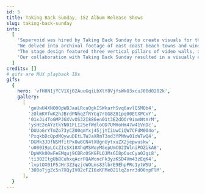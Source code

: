 ```yaml
---
id: 5
title: Taking Back Sunday, 152 Album Release Shows
slug: taking-back-sunday
info:
  [
    'Supervoid was hired by Taking Back Sunday to create visuals for their 152 album release shows in Nashville, Los Angeles, and New York. The band wanted imagery that evoked a sense of homecoming, reflecting their Long Island roots.',
    "We delved into archival footage of east coast beach towns and winding wooded roads, crafting environmental visuals that blended seamlessly with Lighting Designer Lenny Sasso's work. Together, we produced backdrops that ranged from warm and nostalgic to aggressive and dynamic.",
    "The stage design featured three vertical pillars of video walls, allowing us to transform the stage from symmetrical to an asymmetrical shape just by adjusting the video content and lighting angles. We designed the video content to play out as triptychs, with each pillar acting as something between a doorway and a mirror, a window into the band's mind and also a reflection of where they came from.",
    'Our collaboration with Taking Back Sunday resulted in a visually engaging and emotionally resonant experience, aiming to capture the essence of their music and their journey back to their roots.',
  ]
credits: []
# gifs are MUX playback IDs
gifs:
  {
    hero: 'vfH8N1jYCV1Xj02AuuGqiLbXlY8VjfsWkO3xcuJ00d0202k',
    gallery:
      [
        'geUwU4XNO00pWBJaaLRcaOgkISWkarhSvq6avlQ5MQb4',
        'zOlmKVfwK2hJBrdPNhqZfRYCq7rGG8Z81pq00EtXPCxY',
        '01xJi4ToGMPJGXVvOS32I886en01t3E2dOOr9immNtXrM',
        'ysHE2eAYztkYN01FLI2SefWdloOD7UMHoHm47w41VnDc',
        'DUUoGrYTmZo73yCZ00qmYxj45jjYIiUwCiQW7CFdM004o',
        'PxqkbDcQpdMQywuDEtLTWJaXRmT3od3YPNNw01oWTwQ4',
        'DGMk3JDfNSMfitPx8w8CN4tXUgnUytxuZX2jepwuskw',
        'u00019pLCcZIsSX18XhqMSWoyMGepUmC02IWlniPOZikA8',
        'DpWKk00wFeEMquj9CBRcOSKGFLQJMs6I8p6ucCya02gi8',
        'ti302ItgUbBCuhxqAcrFQAWcncFk3yzKSD4Vm43zEqK4',
        'lvptOX01F5JHr3Z3qzjcWOLms83lbrE9EhpPRc1ytWSU',
        '300oTjgZc5n7XQyIV02cFZI6xKFMe021lqZorr3d00npFlM',
      ],
  }
---
```

